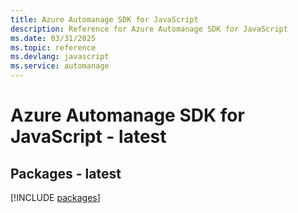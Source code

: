 ```yaml
---
title: Azure Automanage SDK for JavaScript
description: Reference for Azure Automanage SDK for JavaScript
ms.date: 03/31/2025
ms.topic: reference
ms.devlang: javascript
ms.service: automanage
---
```

# Azure Automanage SDK for JavaScript - latest
## Packages - latest
[!INCLUDE [packages](automanage-index.md)]